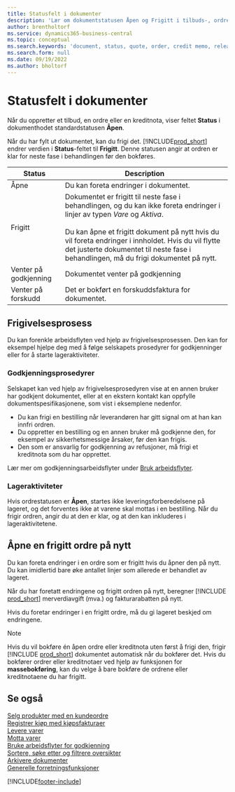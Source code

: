 ```yaml
---
title: Statusfelt i dokumenter
description: 'Lær om dokumentstatusen Åpen og Frigitt i tilbuds-, ordre- eller kreditnotadokumenter.'
author: brentholtorf
ms.service: dynamics365-business-central
ms.topic: conceptual
ms.search.keywords: 'document, status, quote, order, credit memo, released, open, pending approval, pending prepayment,'
ms.search.form: null
ms.date: 09/19/2022
ms.author: bholtorf
---
```

# <a name="status-field-on-documents"></a><a name="status-field-on-documents"></a><a name="status-field-on-documents"></a>Statusfelt i dokumenter

Når du oppretter et tilbud, en ordre eller en kreditnota, viser feltet **Status** i dokumenthodet standardstatusen **Åpen**.

Når du har fylt ut dokumentet, kan du frigi det. [!INCLUDE[prod_short](includes/prod_short.md)] endrer verdien i **Status**-feltet til **Frigitt**. Denne statusen angir at ordren er klar for neste fase i behandlingen før den bokføres.

| Status | Description |
| ------ | ----------- |
| Åpne   | Du kan foreta endringer i dokumentet. |
| Frigitt | Dokumentet er frigitt til neste fase i behandlingen, og du kan ikke foreta endringer i linjer av typen *Vare* og *Aktiva*.<br /><br />Du kan åpne et frigitt dokument på nytt hvis du vil foreta endringer i innholdet. Hvis du vil flytte det justerte dokumentet til neste fase i behandlingen, må du frigi dokumentet på nytt. |
| Venter på godkjenning   | Dokumentet venter på godkjenning |
| Venter på forskudd | Det er bokført en forskuddsfaktura for dokumentet. |

## <a name="release-process"></a><a name="release-process"></a><a name="release-process"></a>Frigivelsesprosess

Du kan forenkle arbeidsflyten ved hjelp av frigivelsesprosessen. Den kan for eksempel hjelpe deg med å følge selskapets prosedyrer for godkjenninger eller for å starte lageraktiviteter.

### <a name="approval-procedures"></a><a name="approval-procedures"></a><a name="approval-procedures"></a>Godkjenningsprosedyrer

Selskapet kan ved hjelp av frigivelsesprosedyren vise at en annen bruker har godkjent dokumentet, eller at en ekstern kontakt kan oppfylle dokumentspesifikasjonene, som vist i eksemplene nedenfor.

* Du kan frigi en bestilling når leverandøren har gitt signal om at han kan innfri ordren.
* Du oppretter en bestilling og en annen bruker må godkjenne den, for eksempel av sikkerhetsmessige årsaker, før den kan frigis.
* Den som er ansvarlig for godkjenning av refusjoner, må frigi et kreditnota som du har opprettet.

Lær mer om godkjenningsarbeidsflyter under [Bruk arbeidsflyter](across-use-workflows.md).

### <a name="warehouse-activities"></a><a name="warehouse-activities"></a><a name="warehouse-activities"></a>Lageraktiviteter

Hvis ordrestatusen er **Åpen**, startes ikke leveringsforberedelsene på lageret, og det forventes ikke at varene skal mottas i en bestilling. Når du frigir ordren, angir du at den er klar, og at den kan inkluderes i lageraktivitetene.

## <a name="reopen-a-released-order"></a><a name="reopen-a-released-order"></a><a name="reopen-a-released-order"></a>Åpne en frigitt ordre på nytt

Du kan foreta endringer i en ordre som er frigitt hvis du åpner den på nytt. Du kan imidlertid bare øke antallet linjer som allerede er behandlet av lageret.

Når du har foretatt endringene og frigitt ordren på nytt, beregner [!INCLUDE [prod_short](includes/prod_short.md)] merverdiavgift (mva.) og fakturarabatten på nytt.

Hvis du foretar endringer i en frigitt ordre, må du gi lageret beskjed om endringene.

> [!NOTE]
> Hvis du vil bokføre én åpen ordre eller kreditnota uten først å frigi den, frigir [!INCLUDE [prod_short](includes/prod_short.md)] dokumentet automatisk når du bokfører det. Hvis du bokfører ordrer eller kreditnotaer ved hjelp av funksjonen for **massebokføring**, kan du velge å bare bokføre de ordrene eller kreditnotaene du har frigitt.

## <a name="see-also"></a><a name="see-also"></a><a name="see-also"></a>Se også

[Selg produkter med en kundeordre](sales-how-sell-products.md)  
[Registrer kjøp med kjøpsfakturaer](purchasing-how-record-purchases.md)  
[Levere varer](warehouse-how-ship-items.md)  
[Motta varer](warehouse-how-receive-items.md)  
[Bruke arbeidsflyter for godkjenning](across-how-use-approval-workflows.md)  
[Sortere, søke etter og filtrere oversikter](ui-enter-criteria-filters.md)  
[Arkivere dokumenter](across-how-to-archive-documents.md)  
[Generelle forretningsfunksjoner](ui-across-business-areas.md)  

[!INCLUDE[footer-include](includes/footer-banner.md)]
